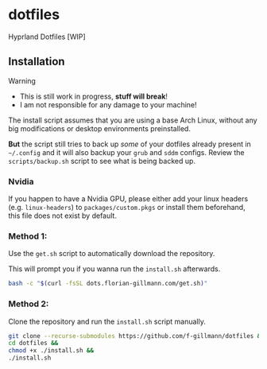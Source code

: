 # dotfiles
Hyprland Dotfiles [WIP]

## Installation
> [!WARNING]
> - This is still work in progress, **stuff will break**!
> - I am not responsible for any damage to your machine!

The install script assumes that you are using a base Arch Linux, without any big modifications or desktop environments preinstalled.

**But** the script still tries to back up *some* of your dotfiles already present in `~/.config` and it will also backup your `grub` and `sddm` configs. Review the `scripts/backup.sh` script to see what is being backed up.

### Nvidia
If you happen to have a Nvidia GPU, please either add your linux headers (e.g. `linux-headers`) to `packages/custom.pkgs` or install them beforehand, this file does not exist by default.

### Method 1:
Use the `get.sh` script to automatically download the repository.

This will prompt you if you wanna run the `install.sh` afterwards.

```bash
bash -c "$(curl -fsSL dots.florian-gillmann.com/get.sh)"
```

### Method 2:
Clone the repository and run the `install.sh` script manually.
```bash
git clone --recurse-submodules https://github.com/f-gillmann/dotfiles &&
cd dotfiles &&
chmod +x ./install.sh &&
./install.sh
```
